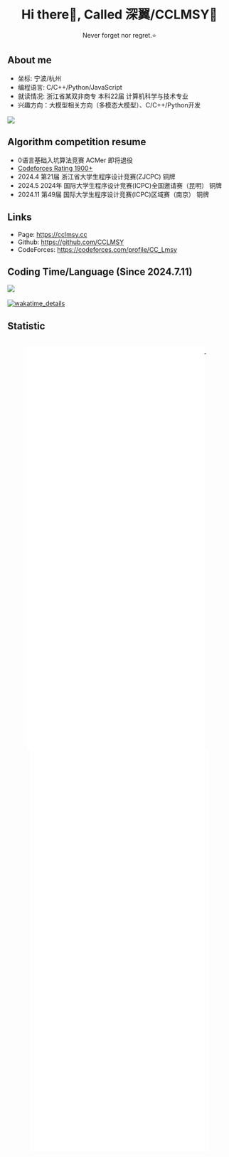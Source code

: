 <div align="center">

# Hi there👋, Called 深翼/CCLMSY💫 
Never forget nor regret.⭐

</div>

## About me 
- 坐标: 宁波/杭州
- 编程语言: C/C++/Python/JavaScript
- 就读情况: 浙江省某双非商专 本科22届 计算机科学与技术专业
- 兴趣方向：大模型相关方向（多模态大模型）、C/C++/Python开发

<img align="center" src="https://github-readme-stats.vercel.app/api?username=CCLMSY&show_icons=true&theme=dracula&hide_border=true">

## Algorithm competition resume
- 0语言基础入坑算法竞赛 ACMer 即将退役
- [Codeforces Rating 1900+](https://codeforces.com/profile/CC_Lmsy)
- 2024.4 第21届 浙江省大学生程序设计竞赛(ZJCPC) 铜牌
- 2024.5 2024年 国际大学生程序设计竞赛(ICPC)全国邀请赛（昆明） 铜牌
- 2024.11 第49届 国际大学生程序设计竞赛(ICPC)区域赛（南京） 铜牌

## Links

- Page: <https://cclmsy.cc>
- Github: <https://github.com/CCLMSY>
- CodeForces: <https://codeforces.com/profile/CC_Lmsy>

## Coding Time/Language (Since 2024.7.11)
![](https://wakatime.com/share/@CCLMSY/37f14be2-ba07-4bd7-b57f-9c17822e68c3.svg)

[![wakatime_details](https://github-readme-stats.vercel.app/api/wakatime?username=CCLMSY&layout=compact&theme=dracula&hide_border=true)](https://wakatime.com/@a4efd012-07bd-477e-b7d6-2f13082b0b8f)

## Statistic
<p align="center">
  <br/>
  <a href="https://github.com/CCLMSY">
    <img width="400" align="top" src="https://github.com/CCLMSY/CCLMSY/blob/main/left.svg" />
  </a>
  &emsp;
  <a href="https://github.com/CCLMSY">
    <img width="400" align="top" src="https://github.com/CCLMSY/CCLMSY/blob/main/right.svg" />
  </a>
</p>
